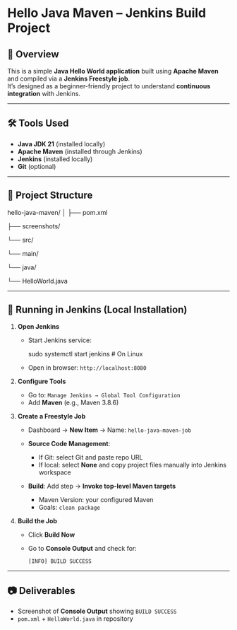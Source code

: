 
# Hello Java Maven – Jenkins Build Project

## 📌 Overview
This is a simple **Java Hello World application** built using **Apache Maven** and compiled via a **Jenkins Freestyle job**.  
It’s designed as a beginner-friendly project to understand **continuous integration** with Jenkins.

---

## 🛠 Tools Used
- **Java JDK 21** (installed locally)
- **Apache Maven** (installed through Jenkins)
- **Jenkins** (installed locally)
- **Git** (optional)

---

## 📂 Project Structure

hello-java-maven/
│
├── pom.xml

├── screenshots/

└── src/

└── main/

└── java/

└── HelloWorld.java

---


## 🔧 Running in Jenkins (Local Installation)

1. **Open Jenkins**

   * Start Jenkins service:

     sudo systemctl start jenkins   # On Linux

   * Open in browser: `http://localhost:8080`

2. **Configure Tools**

   * Go to: `Manage Jenkins → Global Tool Configuration`
   * Add **Maven** (e.g., Maven 3.8.6)

3. **Create a Freestyle Job**

   * Dashboard → **New Item** → Name: `hello-java-maven-job`
   * **Source Code Management**:

     * If Git: select Git and paste repo URL
     * If local: select **None** and copy project files manually into Jenkins workspace
   * **Build**: Add step → **Invoke top-level Maven targets**

     * Maven Version: your configured Maven
     * Goals: `clean package`

4. **Build the Job**

   * Click **Build Now**
   * Go to **Console Output** and check for:

     ```
     [INFO] BUILD SUCCESS
     ```

---

## 📷 Deliverables

* Screenshot of **Console Output** showing `BUILD SUCCESS`
* `pom.xml` + `HelloWorld.java` in repository

